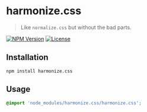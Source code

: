 harmonize.css
=============

> Like `normalize.css` but without the bad parts.

[![NPM Version](https://img.shields.io/npm/v/harmonize.css.svg)](https://npmjs.com/package/harmonize.css)
[![License](https://img.shields.io/npm/l/harmonize.css.svg)](https://npmjs.com/package/harmonize.css)


Installation
------------

```
npm install harmonize.css
```


Usage
-----

```css
@import 'node_modules/harmonize.css/harmonize.css';
```
